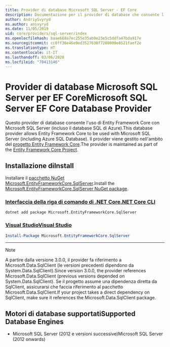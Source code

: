 ```yaml
---
title: Provider di database Microsoft SQL Server - EF Core
description: Documentazione per il provider di database che consente l'uso di Entity Framework Core con Microsoft SQL Server
author: AndriySvyryd
ms.author: ansvyryd
ms.date: 11/05/2019
uid: core/providers/sql-server/index
ms.openlocfilehash: baae668a7ec255e35ab0e23e5c5ddfa47bda917e
ms.sourcegitcommit: cc0ff36e46e9ed3527638f7208000e8521faef2e
ms.translationtype: HT
ms.contentlocale: it-IT
ms.lasthandoff: 03/06/2020
ms.locfileid: "78413146"
---
```

# <a name="microsoft-sql-server-ef-core-database-provider"></a><span data-ttu-id="2edf0-103">Provider di database Microsoft SQL Server per EF Core</span><span class="sxs-lookup"><span data-stu-id="2edf0-103">Microsoft SQL Server EF Core Database Provider</span></span>

<span data-ttu-id="2edf0-104">Questo provider di database consente l'uso di Entity Framework Core con Microsoft SQL Server (incluso il database SQL di Azure).</span><span class="sxs-lookup"><span data-stu-id="2edf0-104">This database provider allows Entity Framework Core to be used with Microsoft SQL Server (including Azure SQL Database).</span></span> <span data-ttu-id="2edf0-105">Il provider viene gestito nell'ambito del [progetto Entity Framework Core](https://github.com/aspnet/EntityFrameworkCore).</span><span class="sxs-lookup"><span data-stu-id="2edf0-105">The provider is maintained as part of the [Entity Framework Core Project](https://github.com/aspnet/EntityFrameworkCore).</span></span>

## <a name="install"></a><span data-ttu-id="2edf0-106">Installazione di</span><span class="sxs-lookup"><span data-stu-id="2edf0-106">Install</span></span>

<span data-ttu-id="2edf0-107">Installare il [pacchetto NuGet Microsoft.EntityFrameworkCore.SqlServer](https://www.nuget.org/packages/Microsoft.EntityFrameworkCore.SqlServer/).</span><span class="sxs-lookup"><span data-stu-id="2edf0-107">Install the [Microsoft.EntityFrameworkCore.SqlServer NuGet package](https://www.nuget.org/packages/Microsoft.EntityFrameworkCore.SqlServer/).</span></span>

### <a name="net-core-cli"></a>[<span data-ttu-id="2edf0-108">Interfaccia della riga di comando di .NET Core</span><span class="sxs-lookup"><span data-stu-id="2edf0-108">.NET Core CLI</span></span>](#tab/dotnet-core-cli)

```dotnetcli
dotnet add package Microsoft.EntityFrameworkCore.SqlServer
```

### <a name="visual-studio"></a>[<span data-ttu-id="2edf0-109">Visual Studio</span><span class="sxs-lookup"><span data-stu-id="2edf0-109">Visual Studio</span></span>](#tab/vs)

``` powershell
Install-Package Microsoft.EntityFrameworkCore.SqlServer
```

***

> [!NOTE]
> <span data-ttu-id="2edf0-110">A partire dalla versione 3.0.0, il provider fa riferimento a Microsoft.Data.SqlClient (le versioni precedenti dipendono da System.Data.SqlClient).</span><span class="sxs-lookup"><span data-stu-id="2edf0-110">Since version 3.0.0, the provider references Microsoft.Data.SqlClient (previous versions depended on System.Data.SqlClient).</span></span> <span data-ttu-id="2edf0-111">Se il progetto assume una dipendenza diretta da SqlClient, assicurarsi che faccia riferimento al pacchetto Microsoft.Data.SqlClient.</span><span class="sxs-lookup"><span data-stu-id="2edf0-111">If your project takes a direct dependency on SqlClient, make sure it references the Microsoft.Data.SqlClient package.</span></span>

## <a name="supported-database-engines"></a><span data-ttu-id="2edf0-112">Motori di database supportati</span><span class="sxs-lookup"><span data-stu-id="2edf0-112">Supported Database Engines</span></span>

* <span data-ttu-id="2edf0-113">Microsoft SQL Server (2012 e versioni successive)</span><span class="sxs-lookup"><span data-stu-id="2edf0-113">Microsoft SQL Server (2012 onwards)</span></span>
